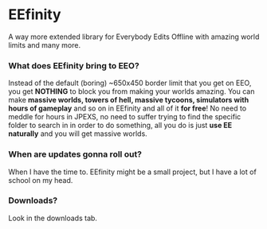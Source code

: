 # EEfinity
A way more extended library for Everybody Edits Offline with amazing world limits and many more.

### What does EEfinity bring to EEO?
Instead of the default (boring) ~650x450 border limit that you get on EEO, you get **NOTHING** to block you from making your worlds amazing. 
You can make **massive worlds, towers of hell, massive tycoons, simulators with hours of gameplay** and so on in EEfinity and all of it **for free**! No need to meddle for hours in JPEXS, no need to suffer trying to find the specific folder to search in in order to do something, all you do is just **use EE naturally** and you will get massive worlds.

### When are updates gonna roll out?
When I have the time to. EEfinity might be a small project, but I have a lot of school on my head.

### Downloads?
Look in the downloads tab.
